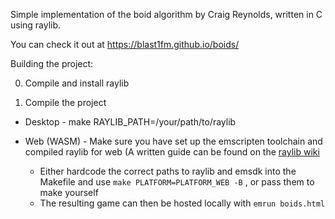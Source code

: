 Simple implementation of the boid algorithm by Craig Reynolds, written in C using raylib.

You can check it out at https://blast1fm.github.io/boids/

Building the project:

0. Compile and install raylib

1. Compile the project 
  * Desktop - make RAYLIB_PATH=/your/path/to/raylib

  * Web (WASM) - Make sure you have set up the emscripten toolchain and compiled raylib for web (A written guide can be found on the [raylib wiki](https://github.com/raysan5/raylib/wiki/Working-for-Web-(HTML5))
    * Either hardcode the correct paths to raylib and emsdk into the Makefile and use ```make PLATFORM=PLATFORM_WEB -B``` , or pass them to make yourself
    * The resulting game can then be hosted locally with ```emrun boids.html```
